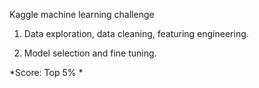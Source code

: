 Kaggle machine learning challenge

1) Data exploration, data cleaning, featuring engineering. 

2) Model selection and fine tuning.

*Score: Top 5% *

